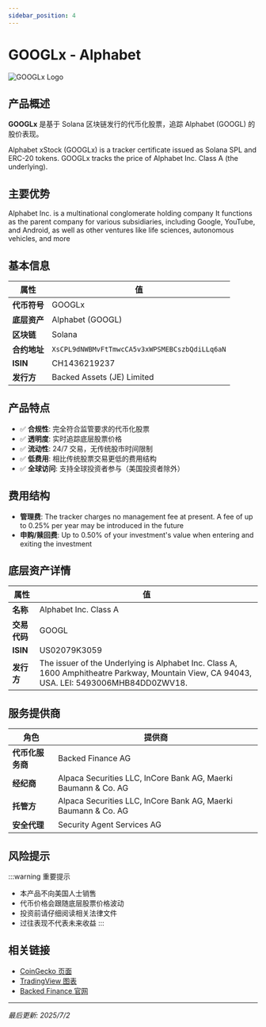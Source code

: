 ```yaml
---
sidebar_position: 4
---
```


# GOOGLx - Alphabet

![GOOGLx Logo](/img/tokens/GOOGLx.svg)

## 产品概述

**GOOGLx** 是基于 Solana 区块链发行的代币化股票，追踪 Alphabet (GOOGL) 的股价表现。

Alphabet xStock (GOOGLx) is a tracker certificate issued as Solana SPL and ERC-20 tokens. GOOGLx tracks the price of Alphabet Inc. Class A (the underlying).

## 主要优势

Alphabet Inc. is a multinational conglomerate holding company It functions as the parent company for various subsidiaries, including Google, YouTube, and Android, as well as other ventures like life sciences, autonomous vehicles, and more


## 基本信息

| 属性 | 值 |
|------|----|
| **代币符号** | GOOGLx |
| **底层资产** | Alphabet (GOOGL) |
| **区块链** | Solana |
| **合约地址** | `XsCPL9dNWBMvFtTmwcCA5v3xWPSMEBCszbQdiLLq6aN` |
| **ISIN** | CH1436219237 |
| **发行方** | Backed Assets (JE) Limited |

## 产品特点

- ✅ **合规性**: 完全符合监管要求的代币化股票
- ✅ **透明度**: 实时追踪底层股票价格
- ✅ **流动性**: 24/7 交易，无传统股市时间限制
- ✅ **低费用**: 相比传统股票交易更低的费用结构
- ✅ **全球访问**: 支持全球投资者参与（美国投资者除外）

## 费用结构

- **管理费**: The tracker charges no management fee at present. A fee of up to 0.25% per year may be introduced in the future
- **申购/赎回费**: Up to 0.50% of your investment's value when entering and exiting the investment

## 底层资产详情

| 属性 | 值 |
|------|----|
| **名称** | Alphabet Inc. Class A |
| **交易代码** | GOOGL |
| **ISIN** | US02079K3059 |
| **发行方** | The issuer of the Underlying is Alphabet Inc. Class A, 1600 Amphitheatre Parkway, Mountain View, CA 94043, USA. LEI: 5493006MHB84DD0ZWV18. |

## 服务提供商

| 角色 | 提供商 |
|------|----|
| **代币化服务商** | Backed Finance AG |
| **经纪商** | Alpaca Securities LLC, InCore Bank AG, Maerki Baumann & Co. AG |
| **托管方** | Alpaca Securities LLC, InCore Bank AG, Maerki Baumann & Co. AG |
| **安全代理** | Security Agent Services AG |

## 风险提示

:::warning 重要提示
- 本产品不向美国人士销售
- 代币价格会跟随底层股票价格波动
- 投资前请仔细阅读相关法律文件
- 过往表现不代表未来收益
:::

## 相关链接

- [CoinGecko 页面](https://www.coingecko.com/)
- [TradingView 图表](https://www.tradingview.com/)
- [Backed Finance 官网](https://backed.fi/)

---

*最后更新: 2025/7/2*
